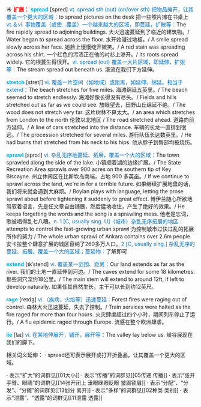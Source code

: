 ☀ <font color="red">**扩展：**</font>
<font color="sky blue">**spread**</font> [spred] 
<font color="#0070c0">vt. spread sth (out) (on/over sth) 把物品摊开，让其覆盖一个更大的区域：</font>to spread pictures on the desk 把一些照片摊在书桌上 <font color="#0070c0">vt.＆vi. 事物覆盖（或使…覆盖）一个越来越大的区域，即蔓延，扩散等：</font>The fire rapidly spread to adjoining buildings. 大火迅速蔓延到了临近的建筑物。/ Water began to spread across the floor. 水开始漫过地板。/ A smile spread slowly across her face. 她脸上慢慢绽开微笑。/ A red stain was spreading across his shirt. 一个红色的污渍正在他的衬衫上渗开。/ Its roots spread widely. 它的根蔓生得很开。<font color="#0070c0">vi. spread (out) 覆盖一大片区域，即延伸，扩张等：</font>The stream spread out beneath us. 溪流在我们下方延伸。
           
<font color="sky blue">**stretch**</font> [stretʃ]
<font color="#0070c0">vi. 覆盖一片空间（如地域）或距离，如延伸、绵延。相当于extend：</font>The beach stretches for five miles. 海滩绵延五英里。/ The beach seemed to stretch endlessly. 海滩好像长得没有尽头。/ Fields and hills stretched out as far as we could see. 放眼望去，田野山丘绵延不绝。/ The wood does not stretch very far. 这片树林不算太大。/ an area which stretches from London to the north 伦敦以北地区 / The road stretched ahead. 道路向前方延伸。/ A line of cars stretched into the distance. 车辆的长龙一直排到很远。/ The procession stretched for several miles. 游行队伍长达数英里。/ He had burns that stretched from his neck to his hips. 他从脖子到臀部均被烧伤。
                      
<font color="sky blue">**sprawl**</font> [sprɔ:l]
<font color="#0070c0">vi. 杂乱无序地蔓延、拓展，覆盖一个大的区域：</font>The town sprawled along the side of the lake. 小镇顺着湖的边缘扩展。/ The State Recreation Area sprawls over 900 acres on the southern tip of Key Biscayne. 州立休闲区在比斯坎岛南端，占地 900 多英亩。/ If we continue to sprawl across the land, we're in for a terrible future. 如果继续扩展地盘的话，我们将来就会遇到大麻烦。/ Boylan plays with language, letting the prose sprawl about before tightening it suddenly to great effect. 博伊兰随心所欲地驾驭着语言，先是任文章自由铺展，然后猛地收住，产生了绝好的效果。/ He keeps forgetting the words and the song is a sprawling mess. 他老是忘词，歌被唱得乱七八糟。<font color="#0070c0">n. 1 [C, usually sing. U]（城市）杂乱无序拓展的地区：</font>attempts to control the fast-growing urban sprawl 为控制城市过快过乱的拓展所作的努力 / The whole urban sprawl of Ankara contains over 2.6m people. 安卡拉整个肆意扩展的城区容纳了260多万人口。<font color="#0070c0">2 [C, usually sing.] 杂乱无序的蔓延、拓展，覆盖一个大的区域；蔓延物：</font>了解即可

<font color="sky blue">**extend**</font> [ɪkˈstend]
<font color="#0070c0">vi. 覆盖某一范围、距离：</font>Our land extends as far as the river. 我们的土地一直延伸到河边。/ The caves extend for some 18 kilometres. 那些洞穴深约18公里。/ The main stem will extend to around 12ft, if left to develop naturally. 如果任其自然生长，主干可以长到约12英尺。

<font color="sky blue">**rage**</font> [reɪdʒ]
<font color="#0070c0">vi.（疾病、火焰等）迅速蔓延：</font>Forest fires were raging out of control. 森林大火迅速蔓延，失去了控制。/ Train services were halted as the fire raged for more than four hours. 火灾肆虐超过四个小时，期间列车停止了运行。/ A flu epidemic raged through Europe. 流感在整个欧洲肆虐。

<font color="sky blue">**lie**</font> [laɪ] 
<font color="#0070c0">vi. 在某地伸展开，铺开，展开等：</font>The valley lay below us. 峡谷展现在我们的脚下。

相关词义延伸：
· spread还可表示展开或打开折叠品，让其覆盖一个更大的区域。

· 表示“扩大”的词群见[[01大小]]
· 表示“传播”的词群见[[05传递 传播]]
· 表示“张开手臂、眼睛”的词群见[[14张开闭上 垂眼眯眼眨眼 皱眉锁眉]]
· 表示“分配”、“分发”、“分摊”的词群见[[13划分 离开]]
· 表示“多样”的词群见[[02种类 类别]]
· 表示“泄露”、“透露”的词群见[[11泄露 透露]]
